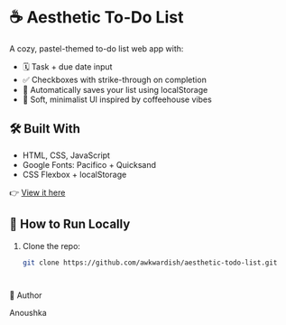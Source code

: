 # ☕ Aesthetic To-Do List

A cozy, pastel-themed to-do list web app with:
- 🗓️ Task + due date input
- ✅ Checkboxes with strike-through on completion
- 💾 Automatically saves your list using localStorage
- 🌸 Soft, minimalist UI inspired by coffeehouse vibes



## 🛠 Built With

- HTML, CSS, JavaScript
- Google Fonts: Pacifico + Quicksand
- CSS Flexbox + localStorage




👉 [View it here](https://awkwardish.github.io/cute-to-do-list/)




## 🚀 How to Run Locally

1. Clone the repo:
   ```bash
   git clone https://github.com/awkwardish/aesthetic-todo-list.git




🧁 Author

Anoushka
